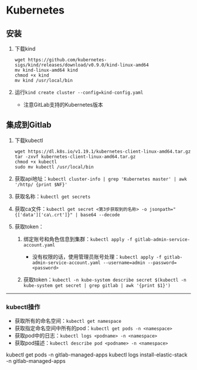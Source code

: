 # Kubernetes
## 安装

1. 下载kind
    ```
    wget https://github.com/kubernetes-sigs/kind/releases/download/v0.9.0/kind-linux-amd64
    mv kind-linux-amd64 kind
    chmod +x kind
    mv kind /usr/local/bin
    ```

2. 运行`kind create cluster --config=kind-config.yaml`
    * 注意GitLab支持的Kubernetes版本

## 集成到Gitlab
1. 下载kubectl
    ```
    wget https://dl.k8s.io/v1.19.1/kubernetes-client-linux-amd64.tar.gz
    tar -zxvf kubernetes-client-linux-amd64.tar.gz
    chmod +x kubectl
    sudo mv kubectl /usr/local/bin
    ```
2. 获取api地址：`kubectl cluster-info | grep 'Kubernetes master' | awk '/http/ {print $NF}'`

3. 获取名称：`kubectl get secrets`

4. 获取ca文件：`kubectl get secret <第3步获取到的名称> -o jsonpath="{['data']['ca\.crt']}" | base64 --decode`

5. 获取token：
    1. 绑定账号和角色信息到集群：`kubectl apply -f gitlab-admin-service-account.yaml`

        * 没有权限的话，使用管理员账号处理：`kubectl apply -f gitlab-admin-service-account.yaml --username=admin --password=<password>`
    2. 获取token：`kubectl -n kube-system describe secret $(kubectl -n kube-system get secret | grep gitlab | awk '{print $1}')`

---
### kubectl操作
* 获取所有的命名空间：`kubectl get namespace`
* 获取指定命名空间中所有的pod：`kubectl get pods -n <namespace>`
* 获取pod中的日志：`kubectl logs <podname> -n <namespace>`
* 获取pod描述：`kubectl describe pod <podname> -n <namespace>`

kubectl get pods -n gitlab-managed-apps
kubectl logs install-elastic-stack -n gitlab-managed-apps